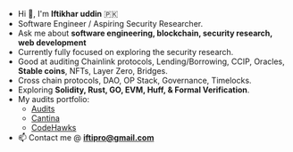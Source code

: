 - Hi 👋, I'm **Iftikhar uddin** 🇵🇰
- Software Engineer / Aspiring Security Researcher.
- Ask me about **software engineering, blockchain, security research, web development**
- Currently fully focused on exploring the security research.
- Good at auditing Chainlink protocols, Lending/Borrowing, CCIP, Oracles, **Stable coins**, NFTs, Layer Zero, Bridges.
- Cross chain protocols, DAO, OP Stack, Governance, Timelocks.
- Exploring **Solidity, Rust, GO, EVM, Huff, & Formal Verification**.
- My audits portfolio:
  - [Audits](https://github.com/iftikharuddin/audit-reports)
  - [Cantina](https://cantina.xyz/u/0xTheBlackPanther)
  - [CodeHawks](https://www.codehawks.com/profile/clnca1ftl0000lf08bfytq099)
- 📫 Contact me @ **iftipro@gmail.com**





